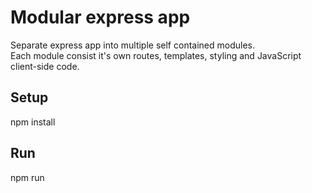 # Modular express app

Separate express app into multiple self contained modules.  
Each module consist it's own routes, templates, styling and JavaScript client-side code.

## Setup
npm install

## Run
npm run
